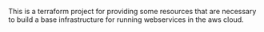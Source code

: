 This is a terraform project for providing some resources that are necessary to build a base infrastructure for running webservices in the aws cloud.